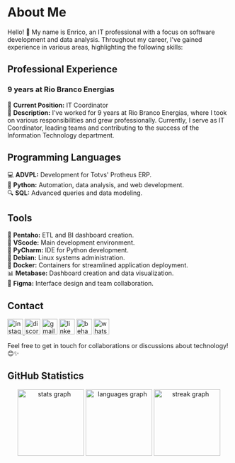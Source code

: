 # About Me

Hello! 👋 My name is Enrico, an IT professional with a focus on software development and data analysis. Throughout my career, I've gained experience in various areas, highlighting the following skills:

## Professional Experience

### 9 years at Rio Branco Energias

👔 **Current Position:** IT Coordinator  
🚀 **Description:** I've worked for 9 years at Rio Branco Energias, where I took on various responsibilities and grew professionally. Currently, I serve as IT Coordinator, leading teams and contributing to the success of the Information Technology department.

## Programming Languages

💻 **ADVPL:** Development for Totvs' Protheus ERP.  
🐍 **Python:** Automation, data analysis, and web development.  
🔍 **SQL:** Advanced queries and data modeling.

## Tools

🔧 **Pentaho:** ETL and BI dashboard creation.  
💼 **VScode:** Main development environment.  
🐍 **PyCharm:** IDE for Python development.  
🐧 **Debian:** Linux systems administration.  
🐳 **Docker:** Containers for streamlined application deployment.  
📊 **Metabase:** Dashboard creation and data visualization.  
🎨 **Figma:** Interface design and team collaboration.

## Contact
<div align="left">
 <a href="https://www.instagram.com/enrico.asc/"> <img src="https://img.shields.io/static/v1?message=Instagram&logo=instagram&label=&color=E4405F&logoColor=white&labelColor=&style=for-the-badge" height="35" alt="instagram logo" /> </a>
  <img src="https://img.shields.io/static/v1?message=Discord&logo=discord&label=&color=7289DA&logoColor=white&labelColor=&style=for-the-badge" height="35" alt="discord logo"  />
  <img src="https://img.shields.io/static/v1?message=Gmail&logo=gmail&label=&color=D14836&logoColor=white&labelColor=&style=for-the-badge" height="35" alt="gmail logo"  />
  <img src="https://img.shields.io/static/v1?message=LinkedIn&logo=linkedin&label=&color=0077B5&logoColor=white&labelColor=&style=for-the-badge" height="35" alt="linkedin logo"  />
  <img src="https://img.shields.io/static/v1?message=Behance&logo=behance&label=&color=1769ff&logoColor=white&labelColor=&style=for-the-badge" height="35" alt="behance logo"  />
  <img src="https://img.shields.io/static/v1?message=Whatsapp&logo=whatsapp&label=&color=25D366&logoColor=white&labelColor=&style=for-the-badge" height="35" alt="whatsapp logo"  />
</div>

Feel free to get in touch for collaborations or discussions about technology! 😊✨

## GitHub Statistics
<div align="center">
  <img src="https://github-readme-stats.vercel.app/api?username=enricoasc&hide_title=false&hide_rank=false&show_icons=true&include_all_commits=true&count_private=true&disable_animations=false&theme=dracula&locale=en&hide_border=false" height="150" alt="stats graph"  />
  <img src="https://github-readme-stats.vercel.app/api/top-langs?username=enricoasc&locale=en&hide_title=false&layout=compact&card_width=320&langs_count=5&theme=dracula&hide_border=false" height="150" alt="languages graph"  />
  <img src="https://streak-stats.demolab.com?user=enricoasc&locale=en&mode=daily&theme=dracula&hide_border=false&border_radius=5" height="150" alt="streak graph"  />
</div> 


